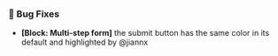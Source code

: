 ### 🐛 Bug Fixes

- **[Block: Multi-step form]** the submit button has the same color in its default and highlighted by @jiannx

